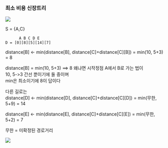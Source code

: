 ### 최소 비용 신장트리 
![](/image/자료구조-최소신장트리.jpg)  
  
S = {A,C}  
```
      A B C D E 
D = [0][8][5][14][7]  
```
  
distance[B] <- min(distance[B], distance[C]+distance[C][B]) = min(10, 5+3) = 8  
  
distance[B] = min(10, 5+3) ==> 8 
왜냐면 시작정점 A에서 B로 가는 법이  
10, 5->3 간선 뿐이기에 둘 중이며  
min은 최소이기에 8이 답이다  
  
다른 길로는  
distance[D] <- min(distance[D], distance[C]+distance[C][D]) = min(무한, 5+9) = 14  
  
distance[E] <- min(distance[E], distance[C]+distance[C][E]) = min(무한, 5+2) = 7  
  
무한 = 미확정된 경로거리  

![](/image/자료구조-최소신장트리2.jpg)  
